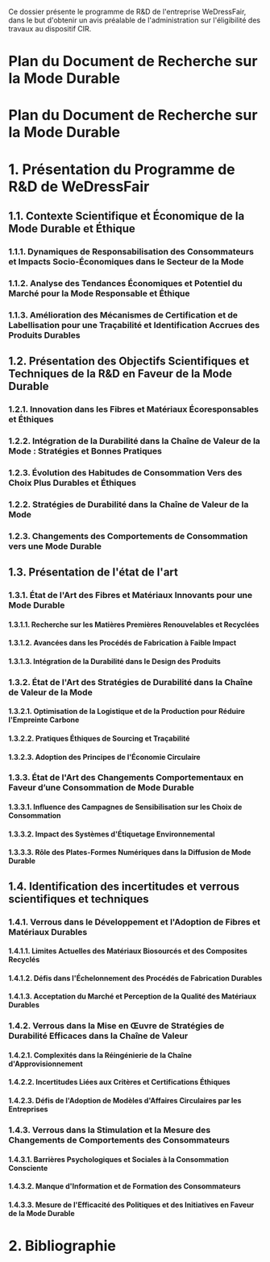 Ce dossier présente le programme de R&D de l'entreprise WeDressFair, dans le but d'obtenir un avis préalable de l'administration sur l'éligibilité des travaux au dispositif CIR.
# Plan du Document de Recherche sur la Mode Durable
# Plan du Document de Recherche sur la Mode Durable

# 1. Présentation du Programme de R&D de WeDressFair

## 1.1. Contexte Scientifique et Économique de la Mode Durable et Éthique
### 1.1.1. Dynamiques de Responsabilisation des Consommateurs et Impacts Socio-Économiques dans le Secteur de la Mode
### 1.1.2. Analyse des Tendances Économiques et Potentiel du Marché pour la Mode Responsable et Éthique
### 1.1.3. Amélioration des Mécanismes de Certification et de Labellisation pour une Traçabilité et Identification Accrues des Produits Durables

## 1.2. Présentation des Objectifs Scientifiques et Techniques de la R&D en Faveur de la Mode Durable
### 1.2.1. Innovation dans les Fibres et Matériaux Écoresponsables et Éthiques
### 1.2.2. Intégration de la Durabilité dans la Chaîne de Valeur de la Mode : Stratégies et Bonnes Pratiques
### 1.2.3. Évolution des Habitudes de Consommation Vers des Choix Plus Durables et Éthiques
### 1.2.2. Stratégies de Durabilité dans la Chaîne de Valeur de la Mode
### 1.2.3. Changements des Comportements de Consommation vers une Mode Durable

## 1.3. Présentation de l'état de l'art
### 1.3.1. État de l'Art des Fibres et Matériaux Innovants pour une Mode Durable
#### 1.3.1.1. Recherche sur les Matières Premières Renouvelables et Recyclées
#### 1.3.1.2. Avancées dans les Procédés de Fabrication à Faible Impact
#### 1.3.1.3. Intégration de la Durabilité dans le Design des Produits
### 1.3.2. État de l'Art des Stratégies de Durabilité dans la Chaîne de Valeur de la Mode
#### 1.3.2.1. Optimisation de la Logistique et de la Production pour Réduire l'Empreinte Carbone
#### 1.3.2.2. Pratiques Éthiques de Sourcing et Traçabilité
#### 1.3.2.3. Adoption des Principes de l'Économie Circulaire
### 1.3.3. État de l'Art des Changements Comportementaux en Faveur d’une Consommation de Mode Durable
#### 1.3.3.1. Influence des Campagnes de Sensibilisation sur les Choix de Consommation
#### 1.3.3.2. Impact des Systèmes d'Étiquetage Environnemental
#### 1.3.3.3. Rôle des Plates-Formes Numériques dans la Diffusion de Mode Durable

## 1.4. Identification des incertitudes et verrous scientifiques et techniques
### 1.4.1. Verrous dans le Développement et l'Adoption de Fibres et Matériaux Durables
#### 1.4.1.1. Limites Actuelles des Matériaux Biosourcés et des Composites Recyclés
#### 1.4.1.2. Défis dans l'Échelonnement des Procédés de Fabrication Durables
#### 1.4.1.3. Acceptation du Marché et Perception de la Qualité des Matériaux Durables
### 1.4.2. Verrous dans la Mise en Œuvre de Stratégies de Durabilité Efficaces dans la Chaîne de Valeur
#### 1.4.2.1. Complexités dans la Réingénierie de la Chaîne d'Approvisionnement
#### 1.4.2.2. Incertitudes Liées aux Critères et Certifications Éthiques
#### 1.4.2.3. Défis de l'Adoption de Modèles d'Affaires Circulaires par les Entreprises
### 1.4.3. Verrous dans la Stimulation et la Mesure des Changements de Comportements des Consommateurs
#### 1.4.3.1. Barrières Psychologiques et Sociales à la Consommation Consciente
#### 1.4.3.2. Manque d'Information et de Formation des Consommateurs
#### 1.4.3.3. Mesure de l'Efficacité des Politiques et des Initiatives en Faveur de la Mode Durable

# 2. Bibliographie

